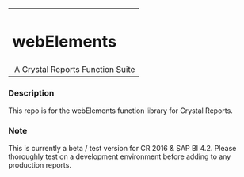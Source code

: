 <table width=100% border=0>
<tr ><td colspan=2><h1>webElements</h1></td></tr>
<tr><td>&nbsp;A Crystal Reports Function Suite</td>
</table>

### Description

This repo is for the webElements function library for Crystal Reports. 

### Note

This is currently a beta / test version for CR 2016 & SAP BI 4.2.  Please thoroughly test on a development environment before adding to any production reports.
